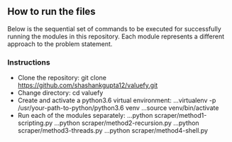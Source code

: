 How to run the files
--------------------
Below is the sequential set of commands to be executed for successfully running the modules in this repository. Each module represents a different approach to the problem statement.

### Instructions
* Clone the repository: git clone https://github.com/shashankgupta12/valuefy.git
* Change directory: cd valuefy
* Create and activate a python3.6 virtual environment:
...virtualenv -p /usr/your-path-to-python/python3.6 venv
...source venv/bin/activate
* Run each of the modules separately:
...python scraper/method1-scripting.py
...python scraper/method2-recursion.py
...python scraper/method3-threads.py
...python scraper/method4-shell.py